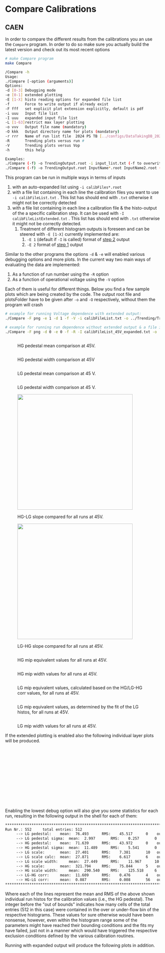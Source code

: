 # Compare Calibrations

## CAEN

In order to compare the different results from the calibrations you an use the `Compare` program. In order to do so make sure you actually build the latest version and check out its most recent options

```bash
# make Compare program
make Compare

/Compare -h
Usage:
./Compare [-option (arguments)]
Options:
-d [0-3] Debugging mode
-e [0-1] extended plotting
-E [1-X] histo reading options for expanded file list
-f       Force to write output if already exist
-F fff   set explicit plot extension explicitly, default is pdf 
-i uuu   Input file list
-I uuu   expanded input file list
-L [1-63]restrict max layer plotting
-o vvv   Output file name (mandatory)
-O kkk   Output directory name for plots (mandatory)
-r rrr   Name of run list file  2024 PS TB [../configs/DataTakingDB_202409_CAEN.csv] 
-R       Trending plots versus run #
-V       Trending plots versus Vop
-h       this help

Examples:
./Compare (-f) -o TrendingOutput.root -i input_list.txt (-f to overwrite existing output)
./Compare (-f) -o TrendingOutput.root InputName*.root InputName2.root (-f to overwrite existing output)

```

This program can be run in multiple ways in terms of inputs&#x20;

1. with an auto-expanded list using `-i calibFiles*.root`&#x20;
2. with a file list containing in each line the calibration files you want to use `-i calibFileList.txt` . This list has should end with `.txt` otherwise it might not be correctly detected
3. with a file list containing in each line a calibration file & the histo-output of the a specific calibration step.  It can be used with `-I calibFileListExtended.txt` . This list has should end with `.txt` otherwise it might not be correctly detected.&#x20;
   1. Treatment of different histogram outputs is foreseen and can be steered with `-E [1-X]` currently implemented are:&#x20;
      1. `-E 1` (default if `-I` is called) format of [step 2](../calibration/mip-calibration.md#step-2) output
      2. `-E 2` format of [step 1](../calibration/mip-calibration.md#step-1) output

Similar to the other programs the options `-d` & `-e` will enabled various debugging options and more plots.  In the current way two main ways of evaluating the data are implemented:

1. As a function of run number using the `-R` option
2. As a function of operational voltage using the `-V` option

Each of them is  useful for different things. Below you find a few sample plots which are being created by the code.  The output root file and plotsFolder have to be given after `-o` and `-O`  respectively, without them the program will crash

```bash
# example for running Voltage dependence with extended output:
./Compare -F png -e 1 -d 1 -f -V -i calibFileList.txt -o ../Trending/TrendingAllCalibs_Volt.root -O ../Trending/VoltDep -r -r ../configs/DataTakingDB_202409_CAEN.csv

# example for running run dependence without extended output & a file including the hist output:
./Compare -F png -d 0 -e 0 -f -R -I calibFileList_45V_expanded.txt -o ../Trending/TrendingAllCalibs_Runs45V.root -O ../Trending/RunDep_45V -r ../configs/DataTakingDB_202409_CAEN.csv
```

<div><figure><img src="../.gitbook/assets/HGPedSummary_RunOverlay (2).png" alt=""><figcaption><p>HG pedestal mean comparison at 45V.</p></figcaption></figure> <figure><img src="../.gitbook/assets/HGPedWidthSummary_RunOverlay (2).png" alt=""><figcaption><p>HG pedestal width comparison at 45V</p></figcaption></figure> <figure><img src="../.gitbook/assets/LGPedSummary_RunOverlay (2).png" alt=""><figcaption><p>LG pedestal mean comparison at 45 V.</p></figcaption></figure> <figure><img src="../.gitbook/assets/LGPedWidthSummary_RunOverlay (2).png" alt=""><figcaption><p>LG pedestal width comparison at 45 V.</p></figcaption></figure></div>

<div><figure><img src="../.gitbook/assets/HGLGCorr_RunOverlay (1).png" alt="" width="375"><figcaption><p>HG-LG slope compared for all runs at 45V.</p></figcaption></figure> <figure><img src="../.gitbook/assets/LGHGCorr_RunOverlay.png" alt="" width="375"><figcaption><p>LG-HG slope compared for all runs at 45V.</p></figcaption></figure></div>

<div><figure><img src="../.gitbook/assets/HGScaleSummary_RunOverlay.png" alt=""><figcaption><p>HG mip equivalent values for all runs at 45V.</p></figcaption></figure> <figure><img src="../.gitbook/assets/HGScaleWidthSummary_RunOverlay.png" alt=""><figcaption><p>HG mip width values for all runs at 45V.</p></figcaption></figure></div>

<div><figure><img src="../.gitbook/assets/LGScaleCalcSummary_RunOverlay (1).png" alt=""><figcaption><p>LG mip equivalent values, calculated based on the  HG/LG-HG corr values, for all runs at 45V.</p></figcaption></figure> <figure><img src="../.gitbook/assets/LGScaleSummary_RunOverlay (1).png" alt=""><figcaption><p>LG mip equivalent values, as determined by the fit of the LG histos, for all runs at 45V.</p></figcaption></figure> <figure><img src="../.gitbook/assets/LGScaleWidthSummary_RunOverlay (1).png" alt=""><figcaption><p>LG mip width values for all runs at 45V.</p></figcaption></figure></div>

If the extended plotting is enabled also the following individual layer plots will be produced.&#x20;

<div><figure><img src="../.gitbook/assets/HGLGCorr_Layer00.png" alt=""><figcaption></figcaption></figure> <figure><img src="../.gitbook/assets/HGped_Layer00.png" alt=""><figcaption></figcaption></figure> <figure><img src="../.gitbook/assets/HGScale_Layer00.png" alt=""><figcaption></figcaption></figure> <figure><img src="../.gitbook/assets/LGHGCorr_Layer00.png" alt=""><figcaption></figcaption></figure> <figure><img src="../.gitbook/assets/LGped_Layer00.png" alt=""><figcaption></figcaption></figure> <figure><img src="../.gitbook/assets/LGScale_Layer00.png" alt=""><figcaption></figcaption></figure></div>

<div><figure><img src="../.gitbook/assets/HGLGCorr_Layer00 (1).png" alt=""><figcaption></figcaption></figure> <figure><img src="../.gitbook/assets/HGped_Layer00 (1).png" alt=""><figcaption></figcaption></figure> <figure><img src="../.gitbook/assets/HGScale_Layer00 (1).png" alt=""><figcaption></figcaption></figure> <figure><img src="../.gitbook/assets/LGHGCorr_Layer00 (1).png" alt=""><figcaption></figcaption></figure> <figure><img src="../.gitbook/assets/LGped_Layer00 (1).png" alt=""><figcaption></figcaption></figure> <figure><img src="../.gitbook/assets/LGScale_Layer00 (1).png" alt=""><figcaption></figcaption></figure></div>

<div><figure><img src="../.gitbook/assets/HGpedwidth_Layer00.png" alt=""><figcaption></figcaption></figure> <figure><img src="../.gitbook/assets/LGpedwidth_Layer00.png" alt=""><figcaption></figcaption></figure></div>

Enabling the lowest debug option will also give you some statistics for each run, resulting in the following output in the shell for each of them:

```bash
***********************************************************************************************************************
Run Nr.: 552	 total entries: 512
	 --> LG pedestal:	 mean:	76.493		RMS:	45.517		0	 out of bounds
	 --> LG pedestal sigma:	 mean:	2.997		RMS:	0.257		0	 out of bounds
	 --> HG pedestal:	 mean:	71.639		RMS:	43.972		0	 out of bounds
	 --> HG pedestal sigma:	 mean:	11.489		RMS:	5.541		0	 out of bounds
	 --> LG scale:		 mean:	27.401		RMS:	7.381		10	 out of bounds
	 --> LG scale calc:	 mean:	27.871		RMS:	6.617		6	 out of bounds
	 --> LG scale width:	 mean:	27.449		RMS:	11.967		10	 out of bounds
	 --> HG scale:		 mean:	321.794		RMS:	75.844		5	 out of bounds
	 --> HG scale width:	 mean:	290.540		RMS:	125.518		6	 out of bounds
	 --> LG-HG corr:	 mean:	11.609		RMS:	0.476		4	 out of bounds
	 --> HG-LG corr:	 mean:	0.087		RMS:	0.008		56	 out of bounds
***********************************************************************************************************************
```

Where each of the lines represent the mean and RMS  of the above shown individual run histos for the calibration values (i.e., the HG pedestal). The integer before the "out of bounds" indicates how many cells of the total entries (512 in this case) were contained in the over or under-flow bin of the respective histograms. These values for sure otherwise would have been nonsense, however, even within the histogram range some of the parameters might have reached their bounding conditions and the fits my have failed, just not in a manner which would have triggered the respective exclusion conditions defined by the various calibration routines.&#x20;

Running with expanded output will produce the following plots in addition.&#x20;

<div><figure><img src="../.gitbook/assets/HG_GaussSigma_Layer00 (1).png" alt=""><figcaption></figcaption></figure> <figure><img src="../.gitbook/assets/HG_LandMPV_Layer00 (1).png" alt=""><figcaption></figcaption></figure> <figure><img src="../.gitbook/assets/HG_LandSigma_Layer00 (1).png" alt=""><figcaption></figcaption></figure></div>

<div><figure><img src="../.gitbook/assets/LG_GaussSigma_Layer00 (1).png" alt=""><figcaption></figcaption></figure> <figure><img src="../.gitbook/assets/LG_LandMPV_Layer00 (1).png" alt=""><figcaption></figcaption></figure> <figure><img src="../.gitbook/assets/LG_LandSigma_Layer00 (1).png" alt=""><figcaption></figcaption></figure></div>

<div><figure><img src="../.gitbook/assets/MuonTriggers_HGDist_Layer00 (1).png" alt=""><figcaption></figcaption></figure> <figure><img src="../.gitbook/assets/MuonTriggers_LGDist_Layer00 (1).png" alt=""><figcaption></figcaption></figure></div>

<div><figure><img src="../.gitbook/assets/MuonTriggers_Layer00 (1).png" alt=""><figcaption></figcaption></figure> <figure><img src="../.gitbook/assets/SBNoise_MuonTriggers_Layer00 (1).png" alt=""><figcaption></figcaption></figure> <figure><img src="../.gitbook/assets/SBSignal_MuonTriggers_Layer00 (1).png" alt=""><figcaption></figcaption></figure></div>
